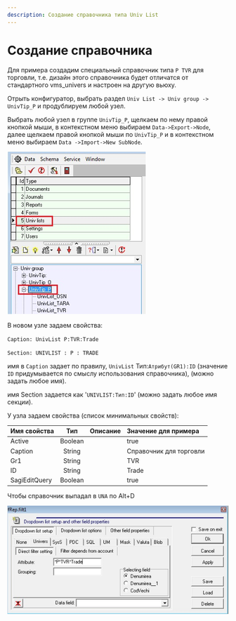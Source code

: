 ```yaml
---
description: Создание справочника типа Univ List
---
```


# Создание справочника

Для примера создадим специальный справочник типа `P TVR` для торговли, т.е. дизайн этого справочника будет отличатся от стандартного vms\_univers и настроен на другую вьюху.

Отрыть конфигуратор, выбрать раздел `Univ List -> Univ group -> UnivTip_P` и продублируем любой узел.

Выбрать любой узел в группе `UnivTip_P`, щелкаем по нему правой кнопкой мыши, в контекстном меню выбираем `Data->Export->Node`, далее щелкаем правой кнопкой мыши по `UnivTip_P` и в контекстном меню выбираем `Data ->Import->New SubNode`.

![](../.gitbook/assets/univlist_1.jpg)

В новом узле задаем свойства:

`Caption: UnivList P:TVR:Trade`

`Section: UNIVLIST : P : TRADE`

имя в `Caption` задает по правилу, `UnivList` Тип:`Атрибут(GR1):ID` \(значение `ID` придумывается по смыслу использования справочника\), \(можно задать любое имя\).

имя Section задается как '`UNIVLIST:Тип:ID`' \(можно задать любое имя секции\).

У узла задаем свойства \(список минимальных свойств\):

| **Имя свойства** | **Тип** | **Описание** | **Значение для примера** |
| :--- | :---: | :--- | :--- |
| Active | Boolean |  | true |
| Caption | String |  | Справочник для торговли |
| Gr1 | String |  | TVR |
| ID | String |  | Trade |
| SagiEditQuery | Boolean |  | true |

Чтобы справочник выпадал в `UNA` по Alt+D

![](../.gitbook/assets/univlist_2.jpg)

